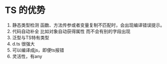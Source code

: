 # TS 的优势
1. 静态类型检测 函数、方法传参或者变量复制不匹配时，会出现编译错误提示。
2. 代码自动补全 比如对象自动获得属性 而不会有别的字段出现
3. 泛型与TS特有类型
4. d.ts 很强大
5. 可以编译成js，即便ts报错
6. 灵活性，有any